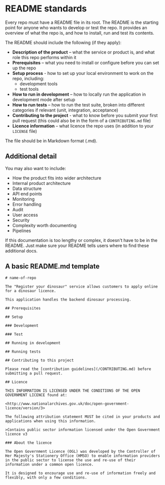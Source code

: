 # README standards

Every repo must have a README file in its root. The README is the starting point for anyone who wants to develop or test the repo. It provides an overview of what the repo is, and how to install, run and test its contents.

The README should include the following (if they apply):

- **Description of the product** – what the service or product is, and what role this repo performs within it
- **Prerequisites** – what you need to install or configure before you can set up the repo
- **Setup process** - how to set up your local environment to work on the repo, including:
  - development tools
  - test tools
- **How to run in development** – how to locally run the application in development mode after setup
- **How to run tests** – how to run the test suite, broken into different categories if relevant (unit, integration, acceptance)
- **Contributing to the project** - what to know before you submit your first pull request (this could also be in the form of a `CONTRIBUTING.md` file)
- **Licence information** – what licence the repo uses (in addition to your `LICENSE` file)

The file should be in Markdown format (.md).

## Additional detail

You may also want to include:

- How the product fits into wider architecture
- Internal product architecture
- Data structure
- API end points
- Monitoring
- Error handling
- Audit
- User access
- Security
- Complexity worth documenting
- Pipelines

If this documentation is too lengthy or complex, it doesn't have to be in the README. Just make sure your README tells users where to find these additional docs.

## A basic README.md template

```
# name-of-repo

The "Register your dinosaur" service allows customers to apply online for a dinosaur licence.

This application handles the backend dinosaur processing.

## Prerequisites

## Setup

### Development

### Test

## Running in development

## Running tests

## Contributing to this project

Please read the [contribution guidelines](/CONTRIBUTING.md) before submitting a pull request.

## Licence

THIS INFORMATION IS LICENSED UNDER THE CONDITIONS OF THE OPEN GOVERNMENT LICENCE found at:

<http://www.nationalarchives.gov.uk/doc/open-government-licence/version/3>

The following attribution statement MUST be cited in your products and applications when using this information.

>Contains public sector information licensed under the Open Government licence v3

### About the licence

The Open Government Licence (OGL) was developed by the Controller of Her Majesty's Stationery Office (HMSO) to enable information providers in the public sector to license the use and re-use of their information under a common open licence.

It is designed to encourage use and re-use of information freely and flexibly, with only a few conditions.
```
